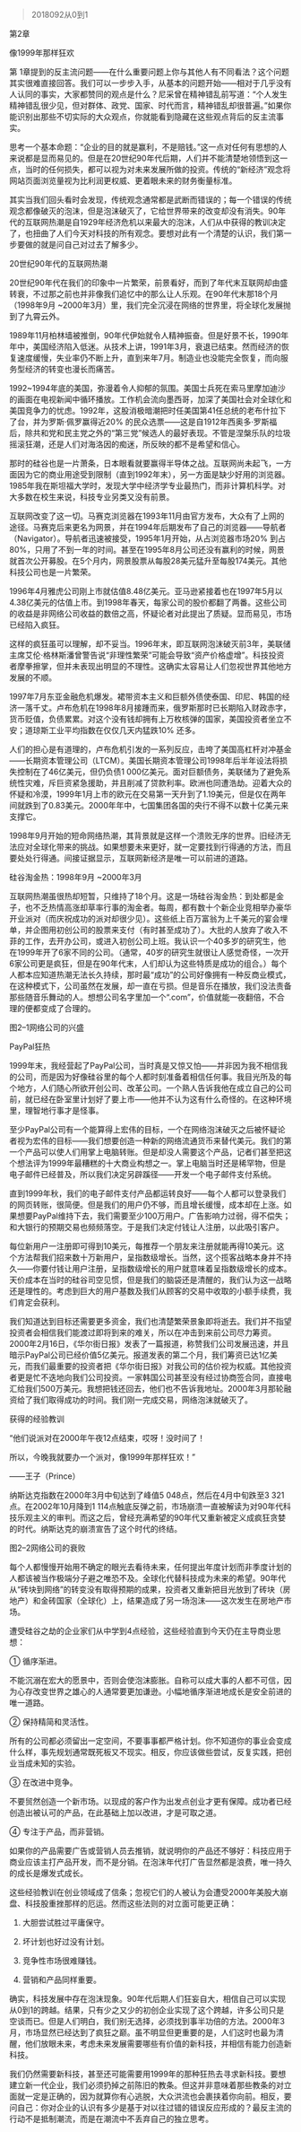 # 
> 2018092从0到1



第2章

像1999年那样狂欢




第 1章提到的反主流问题——在什么重要问题上你与其他人有不同看法？这个问题其实很难直接回答。我们可以一步步入手，从基本的问题开始——相对于几乎没有人认同的事实，大家都赞同的观点是什么？尼采曾在精神错乱前写道：“个人发生精神错乱很少见，但对群体、政党、国家、时代而言，精神错乱却很普遍。”如果你能识别出那些不切实际的大众观点，你就能看到隐藏在这些观点背后的反主流事实。

思考一个基本命题：“企业的目的就是赢利，不是赔钱。”这一点对任何有思想的人来说都是显而易见的。但是在20世纪90年代后期，人们并不能清楚地领悟到这一点，当时的任何损失，都可以视为对未来发展所做的投资。传统的“新经济”观念将网站页面浏览量视为比利润更权威、更着眼未来的财务衡量标准。

其实当我们回头看时会发现，传统观念通常都是武断而错误的；每一个错误的传统观念都像破灭的泡沫，但是泡沫破灭了，它给世界带来的改变却没有消失。90年代的互联网热潮是自1929年经济危机以来最大的泡沫，人们从中获得的教训决定了，也扭曲了人们今天对科技的所有观念。要想对此有一个清楚的认识，我们第一步要做的就是问自己对过去了解多少。


20世纪90年代的互联网热潮


20世纪90年代在我们的印象中一片繁荣，前景看好，而到了年代末互联网却由盛转衰，不过那之前也并非像我们追忆中的那么让人乐观。在90年代末那18个月（1998年9月 ~2000年3月）里，我们完全沉浸在网络的世界里，将全球化发展抛到了九霄云外。

1989年11月柏林墙被推倒，90年代伊始就令人精神振奋。但是好景不长，1990年年中，美国经济陷入低迷。从技术上讲，1991年3月，衰退已结束。然而经济的恢复速度缓慢，失业率仍不断上升，直到来年7月。制造业也没能完全恢复，而向服务型经济的转变也漫长而痛苦。

1992~1994年底的美国，弥漫着令人抑郁的氛围。美国士兵死在索马里摩加迪沙的画面在电视新闻中循环播放。工作机会流向墨西哥，加深了美国社会对全球化和美国竞争力的忧虑。1992年，这股消极暗潮把时任美国第41任总统的老布什拉下了台，并为罗斯·佩罗赢得近20% 的民众选票——这是自1912年西奥多·罗斯福后，除共和党和民主党之外的“第三党”候选人的最好表现。不管是涅槃乐队的垃圾摇滚狂潮，还是人们对海洛因的痴迷，所反映的都不是希望和信心。

那时的硅谷也是一片萧条，日本眼看就要赢得半导体之战。互联网尚未起飞，一方面因为它的商业用途受到限制（直到1992年末），另一方面是缺少好用的浏览器。1985年我在斯坦福大学时，发现大学中经济学专业最热门，而非计算机科学。对大多数在校生来说，科技专业另类又没有前景。

互联网改变了这一切。马赛克浏览器在1993年11月由官方发布，大众有了上网的途径。马赛克后来更名为网景，并在1994年后期发布了自己的浏览器——导航者（Navigator）。导航者迅速被接受，1995年1月开始，从占浏览器市场20% 到占80%，只用了不到一年的时间。甚至在1995年8月公司还没有赢利的时候，网景就首次公开募股。在5个月内，网景股票从每股28美元猛升至每股174美元。其他科技公司也是一片繁荣。

1996年4月雅虎公司刚上市就估值8.48亿美元。亚马逊紧接着也在1997年5月以4.38亿美元的估值上市。到1998年春天，每家公司的股价都翻了两番。这些公司的收益是非网络公司收益的数倍之高，怀疑论者对此提出了质疑。显而易见，市场已经陷入疯狂。

这样的疯狂虽可以理解，却不妥当。1996年末，即互联网泡沫破灭前3年，美联储主席艾伦·格林斯潘曾警告说“非理性繁荣”可能会导致“资产价格虚增”。科技投资者摩拳擦掌，但并未表现出明显的不理性。这确实太容易让人们忽视世界其他地方发展的不顺。

1997年7月东亚金融危机爆发。裙带资本主义和巨额外债使泰国、印尼、韩国的经济一落千丈。卢布危机在1998年8月接踵而来，俄罗斯那时已长期陷入财政赤字，货币贬值，负债累累。对这个没有钱却拥有上万枚核弹的国家，美国投资者坐立不安；道琼斯工业平均指数在仅仅几天内猛跌10% 还多。

人们的担心是有道理的，卢布危机引发的一系列反应，击垮了美国高杠杆对冲基金——长期资本管理公司（LTCM）。美国长期资本管理公司1998年后半年设法将损失控制在了46亿美元，但仍负债1 000亿美元。面对巨额债务，美联储为了避免系统性灾难，斥巨资紧急援助，并且削减了贷款利率。欧洲也同遭浩劫。迎着大众的怀疑和冷漠，1999年1月上市的欧元在交易第一天升到了1.19美元，但是仅在两年间就跌到了0.83美元。2000年年中，七国集团各国的央行不得不以数十亿美元来支撑它。

1998年9月开始的短命网络热潮，其背景就是这样一个溃败无序的世界。旧经济无法应对全球化带来的挑战。如果想要未来更好，就一定要找到行得通的方法，而且要处处行得通。间接证据显示，互联网新经济是唯一可以前进的道路。


硅谷淘金热：1998年9月 ~2000年3月


互联网热潮虽很热却短暂，只维持了18个月。这是一场硅谷淘金热：到处都是金子，也不乏热情高涨却草率行事的淘金者。每周，都有数十个新企业竞相举办豪华开业派对（而庆祝成功的派对却很少见）。这些纸上百万富翁为上千美元的宴会埋单，并企图用初创公司的股票来支付（有时甚至成功了）。大批的人放弃了收入不菲的工作，去开办公司，或进入初创公司上班。我认识一个40多岁的研究生，他在1999年开了6家不同的公司。（通常，40岁的研究生就很让人感觉奇怪，一次开6家公司更是疯狂，但是在90年代末，人们却认为这些特质是成功的组合。）每个人都本应知道热潮无法长久持续，那时最“成功”的公司好像拥有一种反商业模式，在这种模式下，公司虽然在发展，却一直在亏损。但是音乐在播放，我们没法责备那些随音乐舞动的人。想想公司名字里加一个“.com”，价值就能一夜翻倍，不合理的便都变成了合理的。





图2–1网络公司的兴盛


PayPal狂热


1999年末，我经营起了PayPal公司，当时真是又惊又怕——并非因为我不相信我的公司，而是因为好像硅谷里的每个人都时刻准备着相信任何事。我目光所及的每个地方，人们随心所欲开创公司、改革公司。一个熟人告诉我他在成立自己的公司前，就已经在卧室里计划好了要上市——他并不认为这有什么奇怪的。在这种环境里，理智地行事才是怪事。

至少PayPal公司有一个能算得上宏伟的目标，一个在网络泡沫破灭之后被怀疑论者视为宏伟的目标——我们想要创造一种新的网络流通货币来替代美元。我们的第一个产品可以使人们用掌上电脑转账。但是却没人需要这个产品，记者们甚至把这个想法评为1999年最糟糕的十大商业构想之一。掌上电脑当时还是稀罕物，但是电子邮件已经普及，所以我们决定另辟蹊径——开发一个电子邮件支付系统。

直到1999年秋，我们的电子邮件支付产品都运转良好——每个人都可以登录我们的网页转账，很简便。但是我们的用户仍不够，而且增长缓慢，成本却在上涨。如果想要PayPal维持下去，我们需要至少100万用户。广告影响力过弱，得不偿失；和大银行的预期交易也频频落空。于是我们决定付钱让人注册，以此吸引客户。

每位新用户一注册即可得到10美元，每推荐一个朋友来注册就能再得10美元。这个方法帮我们招来数十万新用户，呈指数级增长。当然，这个揽客战略本身并不持久——你要付钱让用户注册，呈指数级增长的用户就意味着呈指数级增长的成本。天价成本在当时的硅谷司空见惯，但是我们的脑袋还是清醒的，我们认为这一战略还是理性的。考虑到巨大的用户基数及我们从顾客的交易中收取的小额手续费，我们肯定会获利。

我们知道达到目标还需要更多资金，我们也清楚繁荣景象即将逝去。我们并不指望投资者会相信我们能渡过即将到来的难关，所以在冲击到来前公司尽力筹资。2000年2月16日，《华尔街日报》发表了一篇报道，称赞我们公司发展迅速，并且暗示PayPal公司已经价值5亿美元。报道发表的第二个月，我们筹资已达1亿美元，而我们最重要的投资者把《华尔街日报》对我公司的估价视为权威。其他投资者更是忙不迭地向我们公司投资。一家韩国公司甚至没有经过协商签合同，直接电汇给我们500万美元。我想把钱还回去，他们也不告诉我地址。2000年3月那轮融资给了我们取得成功的时间。我们刚一完成交易，网络泡沫就破灭了。


获得的经验教训


“他们说派对在2000年午夜12点结束，哎呀！没时间了！

所以，今晚我就要办一个派对，像1999年那样狂欢！”


——王子（Prince）

纳斯达克指数在2000年3月中旬达到了峰值5 048点，然后在4月中旬跌至3 321点。在2002年10月降到1 114点触底反弹之前，市场崩溃一直被解读为对90年代科技乐观主义的审判。而这之后，曾经充满希望的90年代又重新被定义成疯狂贪婪的时代。纳斯达克的崩溃宣告了这个时代的终结。





图2–2网络公司的衰败

每个人都慢慢开始用不确定的眼光去看待未来，任何提出年度计划而非季度计划的人都该被当作极端分子避之唯恐不及。全球化代替科技成为未来的希望。90年代从“砖块到网络”的转变没有取得预期的成果，投资者又重新把目光放到了砖块（房地产）和金砖国家（全球化）上，结果造成了另一场泡沫——这次发生在房地产市场。

遭受硅谷之劫的企业家们从中学到4点经验，这些经验直到今天仍在主导商业思想：

① 循序渐进。

不能沉溺在宏大的愿景中，否则会使泡沫膨胀。自称可以成大事的人都不可信，因为心存改变世界之雄心的人通常要更加谦逊。小幅地循序渐进地成长是安全前进的唯一道路。

② 保持精简和灵活性。

所有的公司都必须留出一定空间，不要事事都严格计划。你不知道你的事业会变成什么样，事先规划通常既死板又不现实。相反，你应该做些尝试，反复实践，把创业当成未知的实验。

③ 在改进中竞争。

不要贸然创造一个新市场。以现成的客户作为出发点创业才更有保障。成功者已经创造出被认可的产品，在此基础上加以改进，才是可取之道。

④ 专注于产品，而非营销。

如果你的产品需要广告或营销人员去推销，就说明你的产品还不够好：科技应用于商业应该主打产品开发，而不是分销。在泡沫年代打广告显然都是浪费，唯一持久的成长是爆发式成长。

这些经验教训在创业领域成了信条；忽视它们的人被认为会遭受2000年美股大崩盘、科技股重挫那样的厄运。然而这些法则的对立面可能更正确：


1. 大胆尝试胜过平庸保守。

2. 坏计划也好过没有计划。

3. 竞争性市场很难赚钱。

4. 营销和产品同样重要。


确实，科技发展中存在泡沫现象。90年代后期人们狂妄自大，相信自己可以实现从0到1的跨越。结果，只有少之又少的初创企业实现了这个跨越，许多公司只是空谈而已。但是人们明白，我们别无选择，必须找到事半功倍的方法。2000年3月，市场显然已经达到了疯狂之巅。虽不明显但更重要的是，人们这时也最为清醒，他们放眼未来，考虑未来发展需要哪些有价值的新科技，并相信有能力创造新科技。

我们仍然需要新科技，甚至还可能需要用1999年的那种狂热去寻求新科技。要想建立新一代企业，我们必须扔掉之前陈旧的教条。但这并非意味着那些教条的对立面就一定是正确的，因为就算你有心逃脱，大众洪流也会裹挟着你向前。相反，要问自己：你对企业的认识有多少是基于对以往过错的错误反应形成的？最反主流的行动不是抵制潮流，而是在潮流中不丢弃自己的独立思考。

